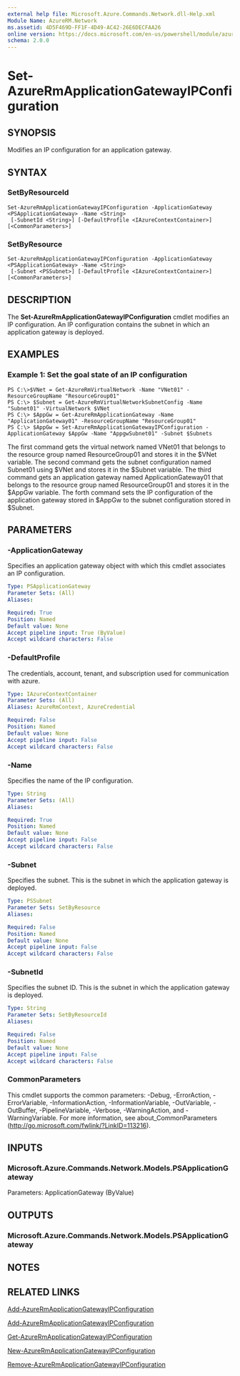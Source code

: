 ```yaml
---
external help file: Microsoft.Azure.Commands.Network.dll-Help.xml
Module Name: AzureRM.Network
ms.assetid: 4D5F469D-FF1F-4D49-AC42-26E6DECFAA26
online version: https://docs.microsoft.com/en-us/powershell/module/azurerm.network/set-azurermapplicationgatewayipconfiguration
schema: 2.0.0
---
```


# Set-AzureRmApplicationGatewayIPConfiguration

## SYNOPSIS
Modifies an IP configuration for an application gateway.

## SYNTAX

### SetByResourceId
```
Set-AzureRmApplicationGatewayIPConfiguration -ApplicationGateway <PSApplicationGateway> -Name <String>
 [-SubnetId <String>] [-DefaultProfile <IAzureContextContainer>] [<CommonParameters>]
```

### SetByResource
```
Set-AzureRmApplicationGatewayIPConfiguration -ApplicationGateway <PSApplicationGateway> -Name <String>
 [-Subnet <PSSubnet>] [-DefaultProfile <IAzureContextContainer>] [<CommonParameters>]
```

## DESCRIPTION
The **Set-AzureRmApplicationGatewayIPConfiguration** cmdlet modifies an IP configuration.
An IP configuration contains the subnet in which an application gateway is deployed.

## EXAMPLES

### Example 1: Set the goal state of an IP configuration
```
PS C:\>$VNet = Get-AzureRmVirtualNetwork -Name "VNet01" -ResourceGroupName "ResourceGroup01"
PS C:\> $Subnet = Get-AzureRmVirtualNetworkSubnetConfig -Name "Subnet01" -VirtualNetwork $VNet 
PS C:\> $AppGw = Get-AzureRmApplicationGateway -Name "ApplicationGateway01" -ResourceGroupName "ResourceGroup01"
PS C:\> $AppGw = Set-AzureRmApplicationGatewayIPConfiguration -ApplicationGateway $AppGw -Name "AppgwSubnet01" -Subnet $Subnets
```

The first command gets the virtual network named VNet01 that belongs to the resource group named ResourceGroup01 and stores it in the $VNet variable.
The second command gets the subnet configuration named Subnet01 using $VNet and stores it in the $Subnet variable.
The third command gets an application gateway named ApplicationGateway01 that belongs to the resource group named ResourceGroup01 and stores it in the $AppGw variable.
The forth command sets the IP configuration of the application gateway stored in $AppGw to the subnet configuration stored in $Subnet.

## PARAMETERS

### -ApplicationGateway
Specifies an application gateway object with which this cmdlet associates an IP configuration.

```yaml
Type: PSApplicationGateway
Parameter Sets: (All)
Aliases:

Required: True
Position: Named
Default value: None
Accept pipeline input: True (ByValue)
Accept wildcard characters: False
```

### -DefaultProfile
The credentials, account, tenant, and subscription used for communication with azure.

```yaml
Type: IAzureContextContainer
Parameter Sets: (All)
Aliases: AzureRmContext, AzureCredential

Required: False
Position: Named
Default value: None
Accept pipeline input: False
Accept wildcard characters: False
```

### -Name
Specifies the name of the IP configuration.

```yaml
Type: String
Parameter Sets: (All)
Aliases:

Required: True
Position: Named
Default value: None
Accept pipeline input: False
Accept wildcard characters: False
```

### -Subnet
Specifies the subnet.
This is the subnet in which the application gateway is deployed.

```yaml
Type: PSSubnet
Parameter Sets: SetByResource
Aliases:

Required: False
Position: Named
Default value: None
Accept pipeline input: False
Accept wildcard characters: False
```

### -SubnetId
Specifies the subnet ID.
This is the subnet in which the application gateway is deployed.

```yaml
Type: String
Parameter Sets: SetByResourceId
Aliases:

Required: False
Position: Named
Default value: None
Accept pipeline input: False
Accept wildcard characters: False
```

### CommonParameters
This cmdlet supports the common parameters: -Debug, -ErrorAction, -ErrorVariable, -InformationAction, -InformationVariable, -OutVariable, -OutBuffer, -PipelineVariable, -Verbose, -WarningAction, and -WarningVariable. For more information, see about_CommonParameters (http://go.microsoft.com/fwlink/?LinkID=113216).

## INPUTS

### Microsoft.Azure.Commands.Network.Models.PSApplicationGateway
Parameters: ApplicationGateway (ByValue)

## OUTPUTS

### Microsoft.Azure.Commands.Network.Models.PSApplicationGateway

## NOTES

## RELATED LINKS

[Add-AzureRmApplicationGatewayIPConfiguration](./Add-AzureRmApplicationGatewayIPConfiguration.md)

[Add-AzureRmApplicationGatewayIPConfiguration](./Add-AzureRmApplicationGatewayIPConfiguration.md)

[Get-AzureRmApplicationGatewayIPConfiguration](./Get-AzureRmApplicationGatewayIPConfiguration.md)

[New-AzureRmApplicationGatewayIPConfiguration](./New-AzureRmApplicationGatewayIPConfiguration.md)

[Remove-AzureRmApplicationGatewayIPConfiguration](./Remove-AzureRmApplicationGatewayIPConfiguration.md)


